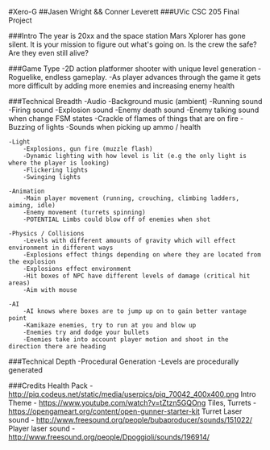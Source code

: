 #Xero-G 
##Jasen Wright && Conner Leverett
###UVic CSC 205 Final Project

###Intro
	The year is 20xx and the space station Mars Xplorer has gone silent. It is your 
	mission to figure out what's going on. Is the crew the safe? Are they even still alive?
	
###Game Type
	-2D action platformer shooter with unique level generation
	-Roguelike, endless gameplay.
	-As player advances through the game it gets more difficult by adding more enemies and increasing enemy health

###Technical Breadth
	-Audio
		-Background music (ambient)
		-Running sound
		-Firing sound
		-Explosion sound
		-Enemy death sound
		-Enemy talking sound when change FSM states
		-Crackle of flames of things that are on fire
		-Buzzing of lights
		-Sounds when picking up ammo / health
		
	-Light
		-Explosions, gun fire (muzzle flash)
		-Dynamic lighting with how level is lit (e.g the only light is where the player is looking)
		-Flickering lights
		-Swinging lights
		
	-Animation
		-Main player movement (running, crouching, climbing ladders, aiming, idle)
		-Enemy movement (turrets spinning)
		-POTENTIAL Limbs could blow off of enemies when shot
		
	-Physics / Collisions
		-Levels with different amounts of gravity which will effect environment in different ways
		-Explosions effect things depending on where they are located from the explosion
		-Explosions effect environment
		-Hit boxes of NPC have different levels of damage (critical hit areas)
		-Aim with mouse
	
	-AI
		-AI knows where boxes are to jump up on to gain better vantage point
		-Kamikaze enemies, try to run at you and blow up
		-Enemies try and dodge your bullets
		-Enemies take into account player motion and shoot in the direction there are heading
		
###Technical Depth
	-Procedural Generation
		-Levels are procedurally generated
		
		
###Credits
Health Pack - http://piq.codeus.net/static/media/userpics/piq_70042_400x400.png
Intro Theme - https://www.youtube.com/watch?v=tZtzn5GQOng
Tiles, Turrets - https://opengameart.org/content/open-gunner-starter-kit
Turret Laser sound - http://www.freesound.org/people/bubaproducer/sounds/151022/
Player laser sound - http://www.freesound.org/people/Dpoggioli/sounds/196914/

